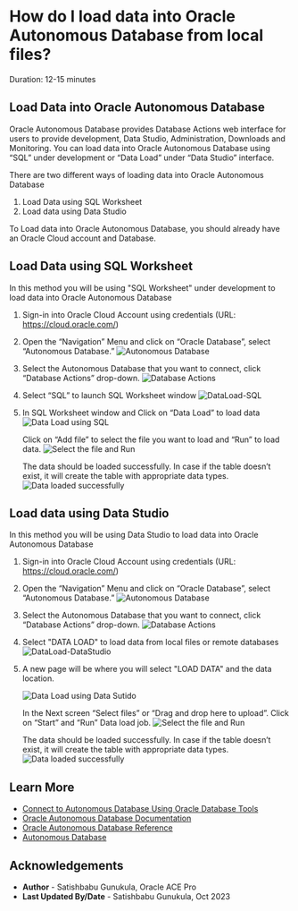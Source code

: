 # How do I load data into Oracle Autonomous Database from local files?

Duration: 12-15 minutes

## Load Data into Oracle Autonomous Database

Oracle Autonomous Database provides Database Actions web interface for users to provide development, Data Studio, Administration, Downloads and Monitoring. 
You can load data into Oracle Autonomous Database using “SQL” under development or “Data Load” under “Data Studio” interface.

There are two different ways of loading data into Oracle Autonomous Database 

1. Load Data using SQL Worksheet
2. Load data using Data Studio 

To Load data into Oracle Autonomous Database, you should already have an Oracle Cloud account and Database.  

## Load Data using SQL Worksheet
In this method you will be using "SQL Worksheet" under development to load data into Oracle Autonomous Database

1.	Sign-in into Oracle Cloud Account using credentials (URL: https://cloud.oracle.com/)

2.	Open the “Navigation” Menu and click on “Oracle Database”, select “Autonomous Database.”
![ Autonomous Database](images/pic2-adb-navigation.png)

3.  Select the Autonomous Database that you want to connect, click “Database Actions” drop-down.
    ![ Database Actions](images/pic3-adb-actions.png)

4. Select “SQL” to launch SQL Worksheet window
    ![ DataLoad-SQL](images/pic4-adb-sqlworksheet.png) 

5.	In SQL Worksheet window and Click on “Data Load” to load data 
    ![ Data Load using SQL](images/pic5-1-dataload.png)

    Click on “Add file” to select the file you want to load and “Run” to load data.
    ![ Select the file and Run](images/pic5-2-addfile.png)

    The data should be loaded successfully. In case if the table doesn’t exist, it will create the table with appropriate data types.
    ![ Data loaded successfully](images/pic5-3-dataloaded.png)

## Load data using Data Studio 
In this method you will be using  Data Studio to load data into Oracle Autonomous Database

1.	Sign-in into Oracle Cloud Account using credentials (URL: https://cloud.oracle.com/)

2.	Open the “Navigation” Menu and click on “Oracle Database”, select “Autonomous Database.”
![ Autonomous Database](images/pic2-adb-navigation.png)

3.  Select the Autonomous Database that you want to connect, click “Database Actions” drop-down.
    ![ Database Actions](images/pic3-adb-actions.png) 

4. Select "DATA LOAD" to load data from local files or remote databases
    ![ DataLoad-DataStudio](images/pic41-adb-dataload.png) 

5.	A new page will be where you will select "LOAD DATA" and the data location. 

    ![ Data Load using Data Sutido](images/pic5-4-dataload-file.png)
    
    In the Next screen “Select files” or “Drag and drop here to upload”. Click on “Start” and “Run” Data load job.
    ![ Select the file and Run](images/pic5-5-selectfiles.png)

    The data should be loaded successfully. In case if the table doesn’t exist, it will create the table with appropriate data types.
    ![ Data loaded successfully](images/pic5-6-loadsuccess.png)

## Learn More

* [Connect to Autonomous Database Using Oracle Database Tools](https://docs.oracle.com/en/cloud/paas/autonomous-database/adbsa/connect-tools.html#GUID-CF6C7E1B-D0D4-4641-BADA-5C57DEA7C73B)
* [Oracle Autonomous Database Documentation](https://docs.oracle.com/en/cloud/paas/autonomous-database/shared/index.html)
* [Oracle Autonomous Database Reference](https://www.oracleracexpert.com/search/label/Autonomous%20Database)
* [Autonomous Database](https://www.oracle.com/autonomous-database/)

## Acknowledgements

* **Author** - Satishbabu Gunukula, Oracle ACE Pro
* **Last Updated By/Date** - Satishbabu Gunukula,  Oct 2023
